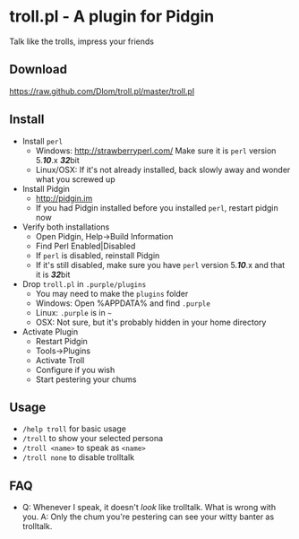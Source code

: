 # troll.pl - A plugin for Pidgin
Talk like the trolls, impress your friends

## Download
https://raw.github.com/Dlom/troll.pl/master/troll.pl

## Install
* Install `perl`
    * Windows: http://strawberryperl.com/ Make sure it is `perl` version 5.***10***.x ***32***bit
    * Linux/OSX: If it's not already installed, back slowly away and wonder what you screwed up
* Install Pidgin
    * http://pidgin.im
    * If you had Pidgin installed before you installed `perl`, restart pidgin now
* Verify both installations
    * Open Pidgin, Help->Build Information
    * Find Perl Enabled|Disabled
    * If `perl` is disabled, reinstall Pidgin
    * If it's still disabled, make sure you have `perl` version 5.***10***.x and that it is ***32***bit
* Drop `troll.pl` in `.purple/plugins`
    * You may need to make the `plugins` folder
    * Windows: Open %APPDATA% and find `.purple`
    * Linux: `.purple` is in `~`
    * OSX: Not sure, but it's probably hidden in your home directory
* Activate Plugin
    * Restart Pidgin
    * Tools->Plugins
    * Activate Troll
    * Configure if you wish
    * Start pestering your chums

## Usage
* `/help troll` for basic usage
* `/troll` to show your selected persona
* `/troll <name>` to speak as `<name>`
* `/troll none` to disable trolltalk

## FAQ
* Q: Whenever I speak, it doesn't *look* like trolltalk.  What is wrong with you.  A: Only the chum you're pestering can see your witty banter as trolltalk.